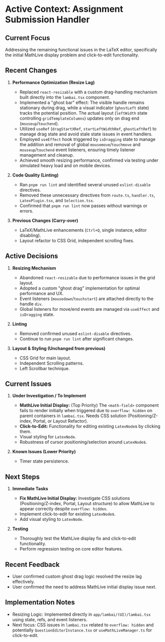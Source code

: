 # Active Context: Assignment Submission Handler

## Current Focus

Addressing the remaining functional issues in the LaTeX editor, specifically the initial MathLive display problem and click-to-edit functionality.

## Recent Changes

1.  **Performance Optimization (Resize Lag)**

    - Replaced `react-resizable` with a custom drag-handling mechanism built directly into the `lambai.tsx` component.
    - Implemented a "ghost bar" effect: The visible handle remains stationary during drag, while a visual indicator (`ghostLeft` state) tracks the potential position. The actual layout (`leftWidth` state controlling `gridTemplateColumns`) updates only on drag end (`mouseup`/`touchend`).
    - Utilized `useRef` (`dragStartXRef`, `startLeftWidthRef`, `ghostLeftRef`) to manage drag state and avoid stale state issues in event handlers.
    - Employed `useEffect` hook triggered by `isDragging` state to manage the addition and removal of global `mousemove`/`touchmove` and `mouseup`/`touchend` event listeners, ensuring timely listener management and cleanup.
    - Achieved smooth resizing performance, confirmed via testing under simulated heavy load and on mobile devices.

2.  **Code Quality (Linting)**

    - Ran `pnpm run lint` and identified several unused `eslint-disable` directives.
    - Removed these unnecessary directives from `route.ts`, `handler.ts`, `LatexPlugin.tsx`, and `Selection.tsx`.
    - Confirmed that `pnpm run lint` now passes without warnings or errors.

3.  **Previous Changes (Carry-over)**
    - LaTeX/MathLive enhancements (`Ctrl+Q`, single instance, editor disabling).
    - Layout refactor to CSS Grid, independent scrolling fixes.

## Active Decisions

1.  **Resizing Mechanism**

    - Abandoned `react-resizable` due to performance issues in the grid layout.
    - Adopted a custom "ghost drag" implementation for optimal performance and UX.
    - Event listeners (`mousedown`/`touchstart`) are attached directly to the handle `div`.
    - Global listeners for move/end events are managed via `useEffect` and `isDragging` state.

2.  **Linting**

    - Removed confirmed unused `eslint-disable` directives.
    - Continue to run `pnpm run lint` after significant changes.

3.  **Layout & Styling (Unchanged from previous)**
    - CSS Grid for main layout.
    - Independent Scrolling patterns.
    - Left Scrollbar technique.

## Current Issues

1.  **Under Investigation / To Implement**

    - **MathLive Initial Display:** (Top Priority) The `<math-field>` component fails to render initially when triggered due to `overflow: hidden` on parent containers in `lambai.tsx`. Needs CSS solution (Positioning/Z-index, Portal, or Layout Refactor).
    - **Click-to-Edit:** Functionality for editing existing `LatexNode`s by clicking them.
    - Visual styling for `LatexNode`.
    - Robustness of cursor positioning/selection around `LatexNode`s.

2.  **Known Issues (Lower Priority)**
    - Timer state persistence.

## Next Steps

1.  **Immediate Tasks**

    - **Fix MathLive Initial Display:** Investigate CSS solutions (Positioning/Z-index, Portal, Layout structure) to allow MathLive to appear correctly despite `overflow: hidden`.
    - Implement click-to-edit for existing `LatexNode`s.
    - Add visual styling to `LatexNode`.

2.  **Testing**
    - Thoroughly test the MathLive display fix and click-to-edit functionality.
    - Perform regression testing on core editor features.

## Recent Feedback

- User confirmed custom ghost drag logic resolved the resize lag effectively.
- User confirmed the need to address MathLive initial display issue next.

## Implementation Notes

- Resizing Logic: Implemented directly in `app/lambai/(UI)/lambai.tsx` using state, refs, and event listeners.
- Next focus: CSS issues in `lambai.tsx` related to `overflow: hidden` and potentially `QuestionEditorInstance.tsx` or `useMathLiveManager.ts` for click-to-edit.
